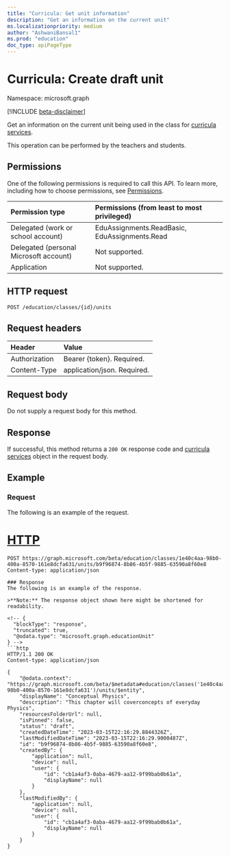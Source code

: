 ```yaml
---
title: "Curricula: Get unit information"
description: "Get an information on the current unit"
ms.localizationpriority: medium
author: "AshwaniBansal1"
ms.prod: "education"
doc_type: apiPageType
---
```


# Curricula: Create draft unit

Namespace: microsoft.graph

[!INCLUDE [beta-disclaimer](../../includes/beta-disclaimer.md)]

Get an information on the current unit being used in the class for [curricula services](../resources/educationassignment.md). 

This operation can be performed by the teachers and students.

## Permissions
One of the following permissions is required to call this API. To learn more, including how to choose permissions, see [Permissions](/graph/permissions-reference).

|Permission type      | Permissions (from least to most privileged)              |
|:--------------------|:---------------------------------------------------------|
|Delegated (work or school account) |  EduAssignments.ReadBasic, EduAssignments.Read  |
|Delegated (personal Microsoft account) |  Not supported.  |
|Application | Not supported. | 

## HTTP request
<!-- { "blockType": "ignored" } -->
```http
POST /education/classes/{id}/units
```
## Request headers
| Header       | Value |
|:---------------|:--------|
| Authorization  | Bearer {token}. Required.  |
| Content-Type   | application/json. Required. |

## Request body
Do not supply a request body for this method.

## Response
If successful, this method returns a `200 OK` response code and [curricula services](/graph/api/resources/educationassignment?view=graph-rest-beta&preserve-view=true) object in the request body.

## Example

### Request
The following is an example of the request.

# [HTTP](#tab/http)
<!-- {
  "blockType": "request",
  "sampleKeys": ["## Example
### Request
The following is an example of the request.

# [HTTP](#tab/http)
<!-- {
  "blockType": "request",
  "sampleKeys": ["1e40c4aa-98b0-400a-8570-161e8dcfa631", "b9f96874-8b86-4b5f-9885-63590a8f60e8"],
  "name": "curricula_getunitinfo"
}-->
```http
POST https://graph.microsoft.com/beta/education/classes/1e40c4aa-98b0-400a-8570-161e8dcfa631/units/b9f96874-8b86-4b5f-9885-63590a8f60e8
Content-type: application/json

### Response
The following is an example of the response. 

>**Note:** The response object shown here might be shortened for readability.

<!-- {
  "blockType": "response",
  "truncated": true,
  "@odata.type": "microsoft.graph.educationUnit"
} -->
```http
HTTP/1.1 200 OK
Content-type: application/json

{
    "@odata.context": "https://graph.microsoft.com/beta/$metadata#education/classes('1e40c4aa-98b0-400a-8570-161e8dcfa631')/units/$entity",
    "displayName": "Conceptual Physics",
    "description": "This chapter will coverconcepts of everyday Physics",
    "resourcesFolderUrl": null,
    "isPinned": false,
    "status": "draft",
    "createdDateTime": "2023-03-15T22:16:29.8844326Z",
    "lastModifiedDateTime": "2023-03-15T22:16:29.9000487Z",
    "id": "b9f96874-8b86-4b5f-9885-63590a8f60e8",
    "createdBy": {
        "application": null,
        "device": null,
        "user": {
            "id": "cb1a4af3-0aba-4679-aa12-9f99bab0b61a",
            "displayName": null
        }
    },
    "lastModifiedBy": {
        "application": null,
        "device": null,
        "user": {
            "id": "cb1a4af3-0aba-4679-aa12-9f99bab0b61a",
            "displayName": null
        }
    }
}
```
